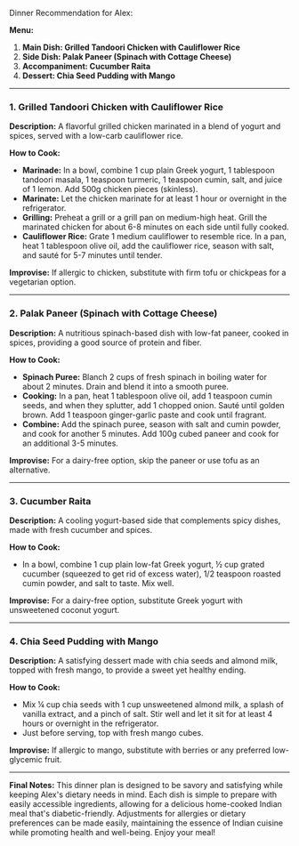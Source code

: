 Dinner Recommendation for Alex:

**Menu:**
1. **Main Dish: Grilled Tandoori Chicken with Cauliflower Rice**
2. **Side Dish: Palak Paneer (Spinach with Cottage Cheese)**
3. **Accompaniment: Cucumber Raita**
4. **Dessert: Chia Seed Pudding with Mango**

---

### 1. Grilled Tandoori Chicken with Cauliflower Rice

**Description:** 
A flavorful grilled chicken marinated in a blend of yogurt and spices, served with a low-carb cauliflower rice.

**How to Cook:**
- **Marinade:** In a bowl, combine 1 cup plain Greek yogurt, 1 tablespoon tandoori masala, 1 teaspoon turmeric, 1 teaspoon cumin, salt, and juice of 1 lemon. Add 500g chicken pieces (skinless).
- **Marinate:** Let the chicken marinate for at least 1 hour or overnight in the refrigerator.
- **Grilling:** Preheat a grill or a grill pan on medium-high heat. Grill the marinated chicken for about 6-8 minutes on each side until fully cooked.
- **Cauliflower Rice:** Grate 1 medium cauliflower to resemble rice. In a pan, heat 1 tablespoon olive oil, add the cauliflower rice, season with salt, and sauté for 5-7 minutes until tender.

**Improvise:** If allergic to chicken, substitute with firm tofu or chickpeas for a vegetarian option.

---

### 2. Palak Paneer (Spinach with Cottage Cheese)

**Description:** 
A nutritious spinach-based dish with low-fat paneer, cooked in spices, providing a good source of protein and fiber.

**How to Cook:**
- **Spinach Puree:** Blanch 2 cups of fresh spinach in boiling water for about 2 minutes. Drain and blend it into a smooth puree.
- **Cooking:** In a pan, heat 1 tablespoon olive oil, add 1 teaspoon cumin seeds, and when they splutter, add 1 chopped onion. Sauté until golden brown. Add 1 teaspoon ginger-garlic paste and cook until fragrant.
- **Combine:** Add the spinach puree, season with salt and cumin powder, and cook for another 5 minutes. Add 100g cubed paneer and cook for an additional 3-5 minutes.

**Improvise:** For a dairy-free option, skip the paneer or use tofu as an alternative.

---

### 3. Cucumber Raita

**Description:**
A cooling yogurt-based side that complements spicy dishes, made with fresh cucumber and spices.

**How to Cook:**
- In a bowl, combine 1 cup plain low-fat Greek yogurt, ½ cup grated cucumber (squeezed to get rid of excess water), 1/2 teaspoon roasted cumin powder, and salt to taste. Mix well.

**Improvise:** For a dairy-free option, substitute Greek yogurt with unsweetened coconut yogurt.

---

### 4. Chia Seed Pudding with Mango

**Description:** 
A satisfying dessert made with chia seeds and almond milk, topped with fresh mango, to provide a sweet yet healthy ending.

**How to Cook:**
- Mix ¼ cup chia seeds with 1 cup unsweetened almond milk, a splash of vanilla extract, and a pinch of salt. Stir well and let it sit for at least 4 hours or overnight in the refrigerator.
- Just before serving, top with fresh mango cubes.

**Improvise:** If allergic to mango, substitute with berries or any preferred low-glycemic fruit.

---

**Final Notes:** 
This dinner plan is designed to be savory and satisfying while keeping Alex's dietary needs in mind. Each dish is simple to prepare with easily accessible ingredients, allowing for a delicious home-cooked Indian meal that's diabetic-friendly. Adjustments for allergies or dietary preferences can be made easily, maintaining the essence of Indian cuisine while promoting health and well-being. Enjoy your meal!